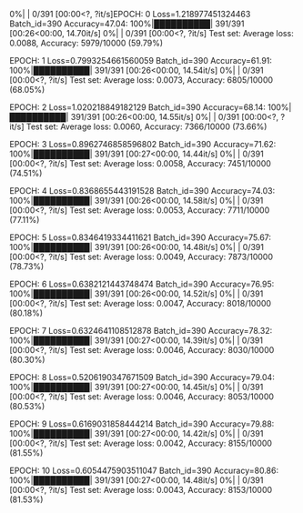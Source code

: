   0%|          | 0/391 [00:00<?, ?it/s]EPOCH: 0
Loss=1.218977451324463 Batch_id=390 Accuracy=47.04: 100%|██████████| 391/391 [00:26<00:00, 14.70it/s]
  0%|          | 0/391 [00:00<?, ?it/s]
Test set: Average loss: 0.0088, Accuracy: 5979/10000 (59.79%)

EPOCH: 1
Loss=0.7993254661560059 Batch_id=390 Accuracy=61.91: 100%|██████████| 391/391 [00:26<00:00, 14.54it/s]
  0%|          | 0/391 [00:00<?, ?it/s]
Test set: Average loss: 0.0073, Accuracy: 6805/10000 (68.05%)

EPOCH: 2
Loss=1.020218849182129 Batch_id=390 Accuracy=68.14: 100%|██████████| 391/391 [00:26<00:00, 14.55it/s]
  0%|          | 0/391 [00:00<?, ?it/s]
Test set: Average loss: 0.0060, Accuracy: 7366/10000 (73.66%)

EPOCH: 3
Loss=0.8962746858596802 Batch_id=390 Accuracy=71.62: 100%|██████████| 391/391 [00:27<00:00, 14.44it/s]
  0%|          | 0/391 [00:00<?, ?it/s]
Test set: Average loss: 0.0058, Accuracy: 7451/10000 (74.51%)

EPOCH: 4
Loss=0.8368655443191528 Batch_id=390 Accuracy=74.03: 100%|██████████| 391/391 [00:26<00:00, 14.58it/s]
  0%|          | 0/391 [00:00<?, ?it/s]
Test set: Average loss: 0.0053, Accuracy: 7711/10000 (77.11%)

EPOCH: 5
Loss=0.8346419334411621 Batch_id=390 Accuracy=75.67: 100%|██████████| 391/391 [00:26<00:00, 14.48it/s]
  0%|          | 0/391 [00:00<?, ?it/s]
Test set: Average loss: 0.0049, Accuracy: 7873/10000 (78.73%)

EPOCH: 6
Loss=0.6382121443748474 Batch_id=390 Accuracy=76.95: 100%|██████████| 391/391 [00:26<00:00, 14.52it/s]
  0%|          | 0/391 [00:00<?, ?it/s]
Test set: Average loss: 0.0047, Accuracy: 8018/10000 (80.18%)

EPOCH: 7
Loss=0.6324641108512878 Batch_id=390 Accuracy=78.32: 100%|██████████| 391/391 [00:27<00:00, 14.39it/s]
  0%|          | 0/391 [00:00<?, ?it/s]
Test set: Average loss: 0.0046, Accuracy: 8030/10000 (80.30%)

EPOCH: 8
Loss=0.5206190347671509 Batch_id=390 Accuracy=79.04: 100%|██████████| 391/391 [00:27<00:00, 14.45it/s]
  0%|          | 0/391 [00:00<?, ?it/s]
Test set: Average loss: 0.0046, Accuracy: 8053/10000 (80.53%)

EPOCH: 9
Loss=0.6169031858444214 Batch_id=390 Accuracy=79.88: 100%|██████████| 391/391 [00:27<00:00, 14.42it/s]
  0%|          | 0/391 [00:00<?, ?it/s]
Test set: Average loss: 0.0042, Accuracy: 8155/10000 (81.55%)

EPOCH: 10
Loss=0.6054475903511047 Batch_id=390 Accuracy=80.86: 100%|██████████| 391/391 [00:27<00:00, 14.48it/s]
  0%|          | 0/391 [00:00<?, ?it/s]
Test set: Average loss: 0.0043, Accuracy: 8153/10000 (81.53%)